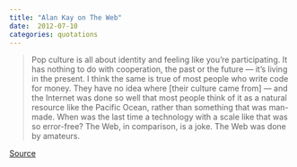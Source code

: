 ```yaml
---
title: "Alan Kay on The Web"
date:  2012-07-10
categories: quotations
---
```


> Pop culture is all about identity and feeling like you’re participating. It has nothing to do with cooperation, the past or the future — it’s living in the present. I think the same is true of most people who write code for money. They have no idea where [their culture came from] — and the Internet was done so well that most people think of it as a natural resource like the Pacific Ocean, rather than something that was man-made. When was the last time a technology with a scale like that was so error-free? The Web, in comparison, is a joke. The Web was done by amateurs.

[Source](http://www.drdobbs.com/architecture-and-design/interview-with-alan-kay/240003442#)
